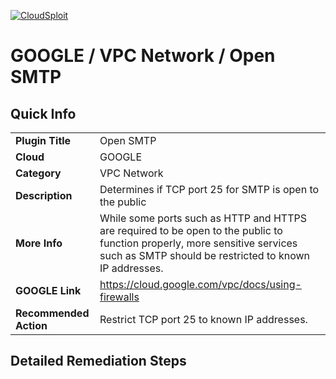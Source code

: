 [![CloudSploit](https://cloudsploit.com/img/logo-new-big-text-100.png "CloudSploit")](https://cloudsploit.com)

# GOOGLE / VPC Network / Open SMTP

## Quick Info

| | |
|-|-|
| **Plugin Title** | Open SMTP |
| **Cloud** | GOOGLE |
| **Category** | VPC Network |
| **Description** | Determines if TCP port 25 for SMTP is open to the public |
| **More Info** | While some ports such as HTTP and HTTPS are required to be open to the public to function properly, more sensitive services such as SMTP should be restricted to known IP addresses. |
| **GOOGLE Link** | https://cloud.google.com/vpc/docs/using-firewalls |
| **Recommended Action** | Restrict TCP port 25 to known IP addresses. |

## Detailed Remediation Steps


